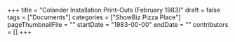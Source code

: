 +++
title = "Colander Installation Print-Outs (February 1983)"
draft = false
tags = ["Documents"]
categories = ["ShowBiz Pizza Place"]
pageThumbnailFile = ""
startDate = "1983-00-00"
endDate = ""
contributors = []
+++
